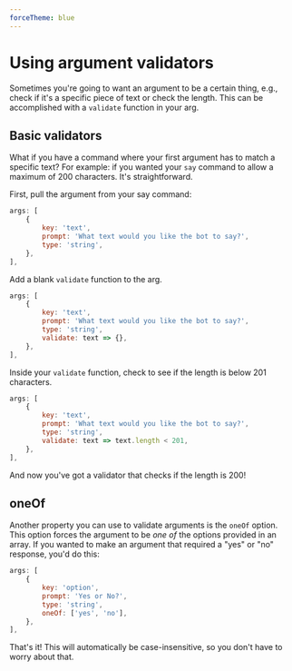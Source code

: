 ```yaml
---
forceTheme: blue
---
```


# Using argument validators

Sometimes you're going to want an argument to be a certain thing, e.g., check if it's a specific piece of text or check the length. This can be accomplished with a `validate` function in your arg.

## Basic validators

What if you have a command where your first argument has to match a specific text? For example: if you wanted your `say` command to allow a maximum of 200 characters. It's straightforward.

First, pull the argument from your say command:

<!-- eslint-skip -->

```js
args: [
    {
        key: 'text',
        prompt: 'What text would you like the bot to say?',
        type: 'string',
    },
],
```

Add a blank `validate` function to the arg.

<!-- eslint-skip -->

```js
args: [
    {
        key: 'text',
        prompt: 'What text would you like the bot to say?',
        type: 'string',
        validate: text => {},
    },
],
```

Inside your `validate` function, check to see if the length is below 201 characters.

<!-- eslint-skip -->

```js
args: [
    {
        key: 'text',
        prompt: 'What text would you like the bot to say?',
        type: 'string',
        validate: text => text.length < 201,
    },
],
```

And now you've got a validator that checks if the length is 200!

## oneOf

Another property you can use to validate arguments is the `oneOf` option. This option forces the argument to be _one of_ the options provided in an array. If you wanted to make an argument that required a "yes" or "no" response, you'd do this:

<!-- eslint-skip -->

```js
args: [
    {
        key: 'option',
        prompt: 'Yes or No?',
        type: 'string',
        oneOf: ['yes', 'no'],
    },
],
```

That's it! This will automatically be case-insensitive, so you don't have to worry about that.
